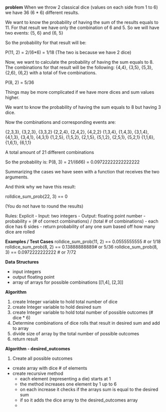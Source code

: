 **problem**
When we throw 2 classical dice (values on each side from 1 to 6) we have 36 (6 * 6) different results.

We want to know the probability of having the sum of the results equals to 11. For that result we have only the combination of 6 and 5. So we will have two events: {5, 6} and {6, 5}

So the probability for that result will be:

P(11, 2) = 2/(6*6) = 1/18    (The two is because we have 2 dice)

Now, we want to calculate the probability of having the sum equals to 8. The combinations for that result will be the following: {4,4}, {3,5}, {5,3}, {2,6}, {6,2} with a total of five combinations.

P(8, 2) = 5/36 

Things may be more complicated if we have more dices and sum values higher.

We want to know the probability of having the sum equals to 8 but having 3 dice.

Now the combinations and corresponding events are:

{2,3,3}, {3,2,3}, {3,3,2}
{2,2,4}, {2,4,2}, {4,2,2}
{1,3,4}, {1,4,3}, {3,1,4}, {4,1,3}, {3,4,1}, {4,3,1}
{1,2,5}, {1,5,2}, {2,1,5}, {5,1,2}, {2,5,1}, {5,2,1}
{1,1,6}, {1,6,1}, {6,1,1}

A total amount of 21 different combinations

So the probability is:
P(8, 3) = 21/(6*6*6) = 0.09722222222222222

Summarizing the cases we have seen with a function that receives the two arguments.

And think why we have this result:

rolldice_sum_prob(22, 3) == 0

(You do not have to round the results)

Rules:
  Explicit
    - Input: two integers
    - Output: floating point number
    - probability = (# of correct combinations) / (total # of combinations)
    - each dice has 6 sides
    - return probability of any one sum based off how many dice are rolled

**Examples / Test Cases**
rolldice_sum_prob(11, 2) == 0.0555555555 # or 1/18
rolldice_sum_prob(8, 2) ==  0.13888888889# or 5/36
rolldice_sum_prob(8, 3) == 0.0972222222222  # or 7/72

**Data Structures**
- input integers
- output floating point
- array of arrays for possible combinations [[1,4], [2,3]]

**Algorithm**
1. create Integer variable to hold total number of dice
2. create Integer variable to hold desired sum
3. create Integer variable to hold total number of possible outcomes (# dice * 6)
4. Determine combinations of dice rolls that result in desired sum and add to array
5. divide size of array by the total number of possible outcomes
6. return result

**Algorithm - desired_outcomes**
1. Create all possible outcomes
  - create array with dice # of elements
  - create recursive method 
    - each element (representing a die) starts at 1
    - the method increases one element by 1 up to 6
    - on each increase it checks if the arrays sum is equal to the desired sum
    - if so it adds the dice array to the desired_outcomes array
    -